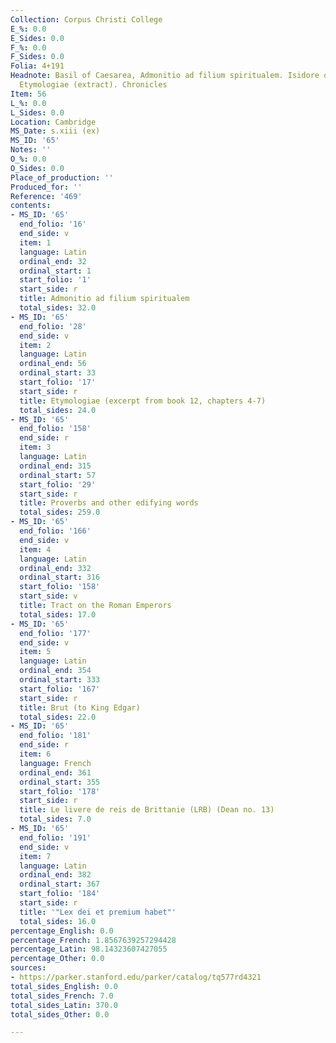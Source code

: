 ```yaml
---
Collection: Corpus Christi College
E_%: 0.0
E_Sides: 0.0
F_%: 0.0
F_Sides: 0.0
Folia: 4+191
Headnote: Basil of Caesarea, Admonitio ad filium spiritualem. Isidore of Seville,
  Etymologiae (extract). Chronicles
Item: 56
L_%: 0.0
L_Sides: 0.0
Location: Cambridge
MS_Date: s.xiii (ex)
MS_ID: '65'
Notes: ''
O_%: 0.0
O_Sides: 0.0
Place_of_production: ''
Produced_for: ''
Reference: '469'
contents:
- MS_ID: '65'
  end_folio: '16'
  end_side: v
  item: 1
  language: Latin
  ordinal_end: 32
  ordinal_start: 1
  start_folio: '1'
  start_side: r
  title: Admonitio ad filium spiritualem
  total_sides: 32.0
- MS_ID: '65'
  end_folio: '28'
  end_side: v
  item: 2
  language: Latin
  ordinal_end: 56
  ordinal_start: 33
  start_folio: '17'
  start_side: r
  title: Etymologiae (excerpt from book 12, chapters 4-7)
  total_sides: 24.0
- MS_ID: '65'
  end_folio: '158'
  end_side: r
  item: 3
  language: Latin
  ordinal_end: 315
  ordinal_start: 57
  start_folio: '29'
  start_side: r
  title: Proverbs and other edifying words
  total_sides: 259.0
- MS_ID: '65'
  end_folio: '166'
  end_side: v
  item: 4
  language: Latin
  ordinal_end: 332
  ordinal_start: 316
  start_folio: '158'
  start_side: v
  title: Tract on the Roman Emperors
  total_sides: 17.0
- MS_ID: '65'
  end_folio: '177'
  end_side: v
  item: 5
  language: Latin
  ordinal_end: 354
  ordinal_start: 333
  start_folio: '167'
  start_side: r
  title: Brut (to King Edgar)
  total_sides: 22.0
- MS_ID: '65'
  end_folio: '181'
  end_side: r
  item: 6
  language: French
  ordinal_end: 361
  ordinal_start: 355
  start_folio: '178'
  start_side: r
  title: Le livere de reis de Brittanie (LRB) (Dean no. 13)
  total_sides: 7.0
- MS_ID: '65'
  end_folio: '191'
  end_side: v
  item: 7
  language: Latin
  ordinal_end: 382
  ordinal_start: 367
  start_folio: '184'
  start_side: r
  title: '"Lex dei et premium habet"'
  total_sides: 16.0
percentage_English: 0.0
percentage_French: 1.8567639257294428
percentage_Latin: 98.14323607427055
percentage_Other: 0.0
sources:
- https://parker.stanford.edu/parker/catalog/tq577rd4321
total_sides_English: 0.0
total_sides_French: 7.0
total_sides_Latin: 370.0
total_sides_Other: 0.0

---
```


